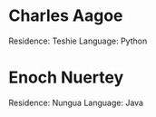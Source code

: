 # Charles Aagoe
Residence: Teshie 
Language: Python
# Enoch Nuertey
Residence: Nungua
Language: Java